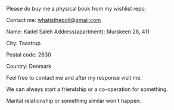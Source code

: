 Please do buy me a physical book from my wishlist repo.

Contact me: whatisthepoll@gmail.com

Name: Kadel Saleh
Address(apartment): Murskeen 28, 411

City: Taastrup

Postal code: 2630

Country: Denmark

Feel free to contact me and after my response visit me.

We can always start a friendship or a co-operation for something.

Marital relationship or something similar won't happen.
